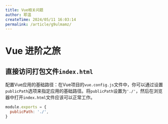 ```yaml
---
title: Vue相关问题
author: 耶温
createTime: 2024/05/11 16:03:14
permalink: /article/g9ulmamz/
---
```

# Vue 进阶之旅

## 直接访问打包文件`index.html`

​	配置Vue应用的基础路径：在Vue项目的`vue.config.js`文件中，你可以通过设置`publicPath`选项来指定应用的基础路径。将`publicPath`设置为`'./'`，然后在浏览器中打开`index.html`文件应该可以正常工作。

```js
module.exports = {
  publicPath: './',
}
```

